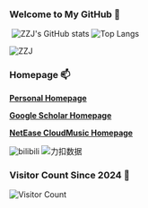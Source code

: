 ### Welcome to My GitHub 👋

​         ![ZZJ's GitHub stats](https://github-readme-stats.vercel.app/api?username=RS2002&bg_color=30,e96443,904e95&title_color=fff&text_color=fff&show_icons=true&theme=tokyonight&rank_icon=percentile)                         ![Top Langs](https://github-readme-stats.vercel.app/api/top-langs/?username=RS2002&bg_color=30,e96443,904e95&title_color=fff&text_color=fff&show_icons=true&theme=tokyonight&)       

![ZZJ](https://github-profile-trophy.vercel.app/?username=RS2002&theme=tokyonight)



### Homepage 📫 

**[Personal Homepage](https://zijianzhao.netlify.app/)**

**[Google Scholar Homepage‬](https://scholar.google.com/citations?user=XkA3qCcAAAAJ&hl=zh-CN)**

**[NetEase CloudMusic Homepage](https://music.163.com/#/artist?id=52253597)**



![bilibili](https://stats.justsong.cn/api/bilibili/?id=349124347&theme=dark) ![力扣数据](https://stats.justsong.cn/api/leetcode?username=RS2002&cn=true&theme=dark)

 



### Visitor Count Since 2024 🔭

![Visitor Count](https://profile-counter.glitch.me/RS2002/count.svg)



<!--
**RS2002/RS2002** is a ✨ _special_ ✨ repository because its `README.md` (this file) appears on your GitHub profile.

Here are some ideas to get you started:

- 🔭 I’m currently working on ...
- 🌱 I’m currently learning ...
- 👯 I’m looking to collaborate on ...
- 🤔 I’m looking for help with ...
- 💬 Ask me about ...
- 📫 How to reach me: ...
- 😄 Pronouns: ...
- ⚡ Fun fact: ...
-->
